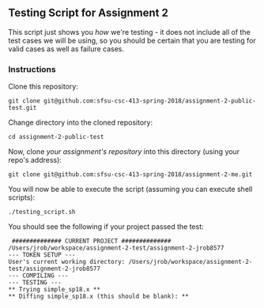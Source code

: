 ## Testing Script for Assignment 2

This script just shows you *how* we're testing - it does not include all of the test
cases we will be using, so you should be certain that you are testing for valid cases
as well as failure cases.

### Instructions

Clone this repository:
```
git clone git@github.com:sfsu-csc-413-spring-2018/assignment-2-public-test.git
```

Change directory into the cloned repository:
```
cd assignment-2-public-test
```

Now, clone *your assignment's repository* into this directory (using your repo's address):
```
git clone git@github.com:sfsu-csc-413-spring-2018/assignment-2-me.git
```

You will now be able to execute the script (assuming you can execute shell scripts):
```
./testing_script.sh
```

You should see the following if your project passed the test:
```
 ############## CURRENT PROJECT ##############
/Users/jrob/workspace/assignment-2-test/assignment-2-jrob8577
--- TOKEN SETUP ---
User's current working directory: /Users/jrob/workspace/assignment-2-test/assignment-2-jrob8577
--- COMPILING ---
--- TESTING ---
** Trying simple_sp18.x **
** Diffing simple_sp18.x (this should be blank): **
```
